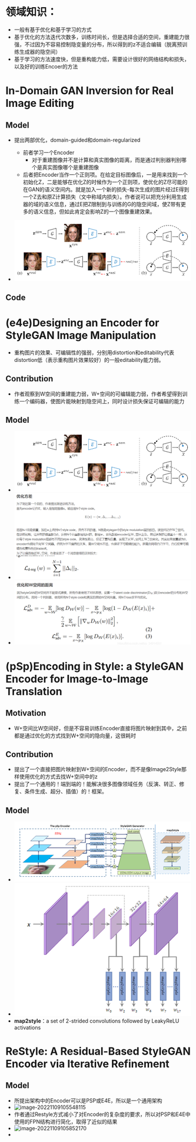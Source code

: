 # 领域知识：

+ 一般有基于优化和基于学习的方式
+ 基于优化的方法迭代次数多，训练时间长，但是选择合适的空间，重建能力很强，不过因为不容易控制隐变量的分布，所以得到的z不适合编辑（脱离预训练生成器的隐空间）
+ 基于学习的方法速度快，但是重构能力低，需要设计很好的网络结构和损失，以及好的训练Encoer的方法

# In-Domain GAN Inversion for Real Image Editing

## Model

+ 提出两部优化，domain-guided和domain-regularized

  + 前者学习一个Encoder
    + 对于重建图像并不是计算和真实图像的距离，而是通过判别器判别哪个是真实图像哪个是重建图像
  + 后者把Encoder当作一个正则项。在给定目标图像后，一是用来找到一个初始化Z，二是能够在优化Z的时候作为一个正则项，使优化的Z尽可能的在GAN的语义空间内。就是加入一个新的损失-每次生成的图片经过E得到一个Z去和原Z计算损失（文中称域内损失）。作者说可以把充分利用生成器的域的语义信息，通过E把Z限制到与训练的G的隐空间域，使Z带有更多的语义信息，但如此肯定会影响Z的一个图像重建效果。
+ ![image-20221115213904953](GAN_inversion.assets/image-20221115213904953.png)

## Code



# (e4e)Designing an Encoder for StyleGAN Image Manipulation

+ 重构图片的效果、可编辑性的强弱，分别用distortion和editability代表distortion低（表示重构图片效果较好）的一般editability能力弱。

## Contribution

+ 作者观察到W空间的重建能力弱，W+空间的可编辑能力弱，作者希望得到训练一个编码器，使图片能映射到隐空间上，同时设计损失保证可编辑的能力

## Model

+ ![image-20221108182349336](GAN_inversion.assets/image-20221115213904953.png)
+ ![image-20221108183618107](GAN_inversion.assets\image-20221108183618107.png)
+ ![image-20221108183625769](GAN_inversion.assets\image-20221108183625769.png)

# (pSp)Encoding in Style: a StyleGAN Encoder for Image-to-Image Translation

## Motivation

+ W+空间比W空间好，但是不容易训练Encoder直接将图片映射到其中，之前都是通过优化的方式找到W+空间的隐向量，这很耗时

## Contribution

+ 提出了一个直接把图片映射到W+空间的Encoder，而不是像Image2Style那样使用优化的方式去找W+空间中的z
+ 提出了一个通用的！端到端的！能解决很多图像领域任务（反演、转正、修复、条件生成、超分、插值）的！框架。

## Model

+ ![image-20221108215203961](GAN_inversion.assets\image-20221108215203961.png)
+ ![image-20221109103612046](GAN_inversion.assets\image-20221109103612046.png)
+ **map2style**：a set of 2-strided convolutions followed by LeakyReLU activations

# ReStyle: A Residual-Based StyleGAN Encoder via Iterative Refinement

## Model

+ 所提出架构中的Encoder可以是PSP或E4E，所以是一个通用架构
+ ![image-20221109105548115](D:\note_file\note_article\GAN_inversion.assets\image-20221109105548115.png)
+ 作者通过Restyle方式减小了对Encoder的复杂度的要求，所以对PSP和E4E中使用的FPN结构进行简化，取得了近似的结果
+ ![image-20221109105852170](D:\note_file\note_article\GAN_inversion.assets\image-20221109105852170.png)
+ 
